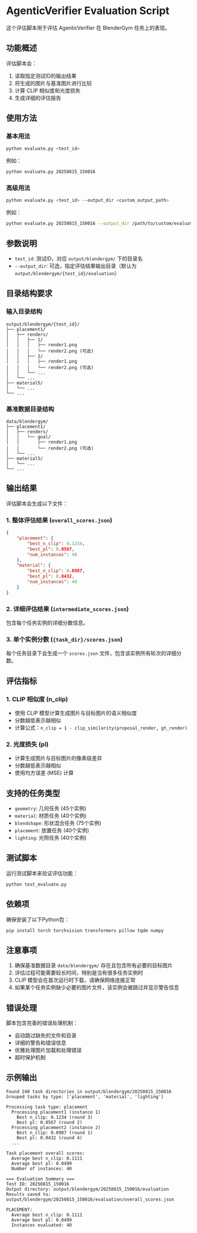 # AgenticVerifier Evaluation Script

这个评估脚本用于评估 AgenticVerifier 在 BlenderGym 任务上的表现。

## 功能概述

评估脚本会：
1. 读取指定测试ID的输出结果
2. 将生成的图片与基准图片进行比较
3. 计算 CLIP 相似度和光度损失
4. 生成详细的评估报告

## 使用方法

### 基本用法

```bash
python evaluate.py <test_id>
```

例如：
```bash
python evaluate.py 20250815_150016
```

### 高级用法

```bash
python evaluate.py <test_id> --output_dir <custom_output_path>
```

例如：
```bash
python evaluate.py 20250815_150016 --output_dir /path/to/custom/evaluation
```

## 参数说明

- `test_id`: 测试ID，对应 `output/blendergym/` 下的目录名
- `--output_dir`: 可选，指定评估结果输出目录（默认为 `output/blendergym/{test_id}/evaluation`）

## 目录结构要求

### 输入目录结构
```
output/blendergym/{test_id}/
├── placement1/
│   ├── renders/
│   │   ├── 1/
│   │   │   ├── render1.png
│   │   │   └── render2.png (可选)
│   │   ├── 2/
│   │   │   ├── render1.png
│   │   │   └── render2.png (可选)
│   │   └── ...
│   └── ...
├── material5/
│   └── ...
└── ...
```

### 基准数据目录结构
```
data/blendergym/
├── placement1/
│   ├── renders/
│   │   └── goal/
│   │       ├── render1.png
│   │       └── render2.png (可选)
│   └── ...
├── material5/
│   └── ...
└── ...
```

## 输出结果

评估脚本会生成以下文件：

### 1. 整体评估结果 (`overall_scores.json`)
```json
{
    "placement": {
        "best_n_clip": 0.1234,
        "best_pl": 0.0567,
        "num_instances": 40
    },
    "material": {
        "best_n_clip": 0.0987,
        "best_pl": 0.0432,
        "num_instances": 40
    }
}
```

### 2. 详细评估结果 (`intermediate_scores.json`)
包含每个任务实例的详细分数信息。

### 3. 单个实例分数 (`{task_dir}/scores.json`)
每个任务目录下会生成一个 `scores.json` 文件，包含该实例所有轮次的详细分数。

## 评估指标

### 1. CLIP 相似度 (n_clip)
- 使用 CLIP 模型计算生成图片与目标图片的语义相似度
- 分数越低表示越相似
- 计算公式：`n_clip = 1 - clip_similarity(proposal_render, gt_render)`

### 2. 光度损失 (pl)
- 计算生成图片与目标图片的像素级差异
- 分数越低表示越相似
- 使用均方误差 (MSE) 计算

## 支持的任务类型

- `geometry`: 几何任务 (45个实例)
- `material`: 材质任务 (40个实例)
- `blendshape`: 形状混合任务 (75个实例)
- `placement`: 放置任务 (40个实例)
- `lighting`: 光照任务 (40个实例)

## 测试脚本

运行测试脚本来验证评估功能：

```bash
python test_evaluate.py
```

## 依赖项

确保安装了以下Python包：
```bash
pip install torch torchvision transformers pillow tqdm numpy
```

## 注意事项

1. 确保基准数据目录 `data/blendergym/` 存在且包含所有必要的目标图片
2. 评估过程可能需要较长时间，特别是当有很多任务实例时
3. CLIP 模型会在首次运行时下载，请确保网络连接正常
4. 如果某个任务实例缺少必要的图片文件，该实例会被跳过并显示警告信息

## 错误处理

脚本包含完善的错误处理机制：
- 自动跳过缺失的文件和目录
- 详细的警告和错误信息
- 优雅处理图片加载和处理错误
- 超时保护机制

## 示例输出

```
Found 240 task directories in output/blendergym/20250815_150016
Grouped tasks by type: ['placement', 'material', 'lighting']

Processing task type: placement
  Processing placement1 (instance 1)
    Best n_clip: 0.1234 (round 3)
    Best pl: 0.0567 (round 2)
  Processing placement2 (instance 2)
    Best n_clip: 0.0987 (round 1)
    Best pl: 0.0432 (round 4)
  ...

Task placement overall scores:
  Average best n_clip: 0.1111
  Average best pl: 0.0499
  Number of instances: 40

=== Evaluation Summary ===
Test ID: 20250815_150016
Output directory: output/blendergym/20250815_150016/evaluation
Results saved to: output/blendergym/20250815_150016/evaluation/overall_scores.json

PLACEMENT:
  Average best n_clip: 0.1111
  Average best pl: 0.0499
  Instances evaluated: 40
``` 